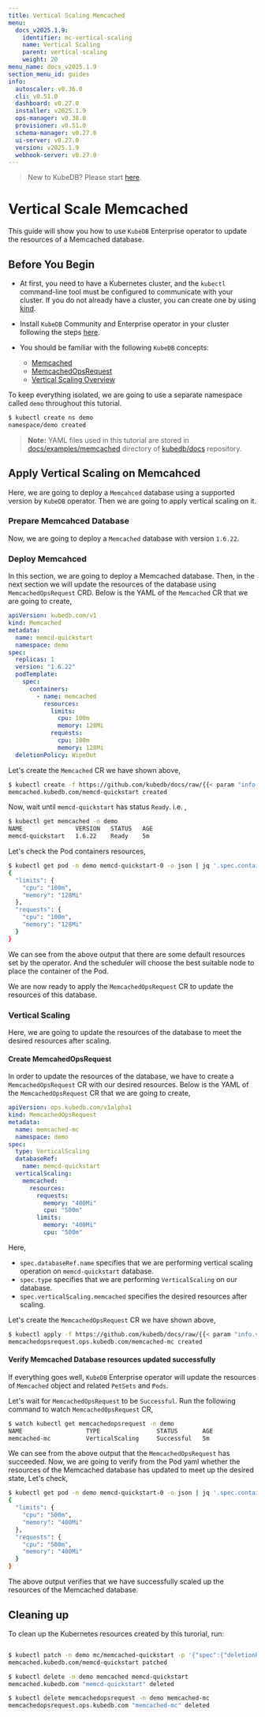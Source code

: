 ```yaml
---
title: Vertical Scaling Memcached
menu:
  docs_v2025.1.9:
    identifier: mc-vertical-scaling
    name: Vertical Scaling
    parent: vertical-scaling
    weight: 20
menu_name: docs_v2025.1.9
section_menu_id: guides
info:
  autoscaler: v0.36.0
  cli: v0.51.0
  dashboard: v0.27.0
  installer: v2025.1.9
  ops-manager: v0.38.0
  provisioner: v0.51.0
  schema-manager: v0.27.0
  ui-server: v0.27.0
  version: v2025.1.9
  webhook-server: v0.27.0
---
```


> New to KubeDB? Please start [here](/docs/v2025.1.9/README).

# Vertical Scale Memcached

This guide will show you how to use `KubeDB` Enterprise operator to update the resources of a Memcached database.

## Before You Begin

- At first, you need to have a Kubernetes cluster, and the `kubectl` command-line tool must be configured to communicate with your cluster. If you do not already have a cluster, you can create one by using [kind](https://kind.sigs.k8s.io/docs/user/quick-start/).

- Install `KubeDB` Community and Enterprise operator in your cluster following the steps [here](/docs/v2025.1.9/setup/README).

- You should be familiar with the following `KubeDB` concepts:
  - [Memcached](/docs/v2025.1.9/guides/memcached/concepts/memcached)
  - [MemcachedOpsRequest](/docs/v2025.1.9/guides/memcached/concepts/memcached-opsrequest)
  - [Vertical Scaling Overview](/docs/v2025.1.9/guides/memcached/scaling/vertical-scaling/overview)

To keep everything isolated, we are going to use a separate namespace called `demo` throughout this tutorial.

```bash
$ kubectl create ns demo
namespace/demo created
```

> **Note:** YAML files used in this tutorial are stored in [docs/examples/memcached](/docs/v2025.1.9/examples/memcached) directory of [kubedb/docs](https://github.com/kubedb/docs) repository.

## Apply Vertical Scaling on Memcahced

Here, we are going to deploy a  `Memcahced` database using a supported version by `KubeDB` operator. Then we are going to apply vertical scaling on it.

### Prepare Memcahced Database

Now, we are going to deploy a `Memcached` database with version `1.6.22`.

### Deploy Memcahced

In this section, we are going to deploy a Memcached database. Then, in the next section we will update the resources of the database using `MemcachedOpsRequest` CRD. Below is the YAML of the `Memcached` CR that we are going to create,

```yaml
apiVersion: kubedb.com/v1
kind: Memcached
metadata:
  name: memcd-quickstart
  namespace: demo
spec:
  replicas: 1
  version: "1.6.22"
  podTemplate:
    spec:
      containers:
        - name: memcached
          resources:
            limits:
              cpu: 100m
              memory: 128Mi
            requests:
              cpu: 100m
              memory: 128Mi
  deletionPolicy: WipeOut
```

Let's create the `Memcached` CR we have shown above, 

```bash
$ kubectl create -f https://github.com/kubedb/docs/raw/{{< param "info.version" >}}/docs/examples/memcached/scaling/memcached-vertical.yaml
memcached.kubedb.com/memcd-quickstart created
```

Now, wait until `memcd-quickstart` has status `Ready`. i.e. ,

```bash
$ kubectl get memcached -n demo
NAME               VERSION   STATUS   AGE
memcd-quickstart   1.6.22    Ready    5m
```

Let's check the Pod containers resources,

```bash
$ kubectl get pod -n demo memcd-quickstart-0 -o json | jq '.spec.containers[].resources'
{
  "limits": {
    "cpu": "100m",
    "memory": "128Mi"
  },
  "requests": {
    "cpu": "100m",
    "memory": "128Mi"
  }
}
```

We can see from the above output that there are some default resources set by the operator. And the scheduler will choose the best suitable node to place the container of the Pod.

We are now ready to apply the `MemcachedOpsRequest` CR to update the resources of this database.

### Vertical Scaling

Here, we are going to update the resources of the database to meet the desired resources after scaling.

#### Create MemcahedOpsRequest

In order to update the resources of the database, we have to create a `MemcachedOpsRequest` CR with our desired resources. Below is the YAML of the `MemcachedOpsRequest` CR that we are going to create,

```yaml
apiVersion: ops.kubedb.com/v1alpha1
kind: MemcachedOpsRequest
metadata:
  name: memcached-mc
  namespace: demo
spec:
  type: VerticalScaling
  databaseRef:
    name: memcd-quickstart
  verticalScaling:
    memcached:
      resources:
        requests:
          memory: "400Mi"
          cpu: "500m"
        limits:
          memory: "400Mi"
          cpu: "500m"
```

Here,

- `spec.databaseRef.name` specifies that we are performing vertical scaling operation on `memcd-quickstart` database.
- `spec.type` specifies that we are performing `VerticalScaling` on our database.
- `spec.verticalScaling.memcached` specifies the desired resources after scaling.

Let's create the `MemcachedOpsRequest` CR we have shown above,

```bash
$ kubectl apply -f https://github.com/kubedb/docs/raw/{{< param "info.version" >}}/docs/examples/memcached/scaling/vertical-scaling.yaml
memcachedopsrequest.ops.kubedb.com/memcached-mc created
```

#### Verify Memcached Database resources updated successfully 

If everything goes well, `KubeDB` Enterprise operator will update the resources of `Memcached` object and related `PetSets` and `Pods`.

Let's wait for `MemcachedOpsRequest` to be `Successful`.  Run the following command to watch `MemcachedOpsRequest` CR,

```bash
$ watch kubectl get memcachedopsrequest -n demo
NAME                  TYPE                STATUS       AGE
memcached-mc          VerticalScaling     Successful   5m
```

We can see from the above output that the `MemcachedOpsRequest` has succeeded. 
Now, we are going to verify from the Pod yaml whether the resources of the Memcached database has updated to meet up the desired state, Let's check,

```bash
$ kubectl get pod -n demo memcd-quickstart-0 -o json | jq '.spec.containers[].resources'
{
  "limits": {
    "cpu": "500m",
    "memory": "400Mi"
  },
  "requests": {
    "cpu": "500m",
    "memory": "400Mi"
  }
}
```

The above output verifies that we have successfully scaled up the resources of the Memcached database.

## Cleaning up

To clean up the Kubernetes resources created by this turorial, run:

```bash

$ kubectl patch -n demo mc/memcached-quickstart -p '{"spec":{"deletionPolicy":"WipeOut"}}' --type="merge"
memcached.kubedb.com/memcd-quickstart patched

$ kubectl delete -n demo memcached memcd-quickstart
memcached.kubedb.com "memcd-quickstart" deleted

$ kubectl delete memcachedopsrequest -n demo memcached-mc
memcachedopsrequest.ops.kubedb.com "memcached-mc" deleted
```